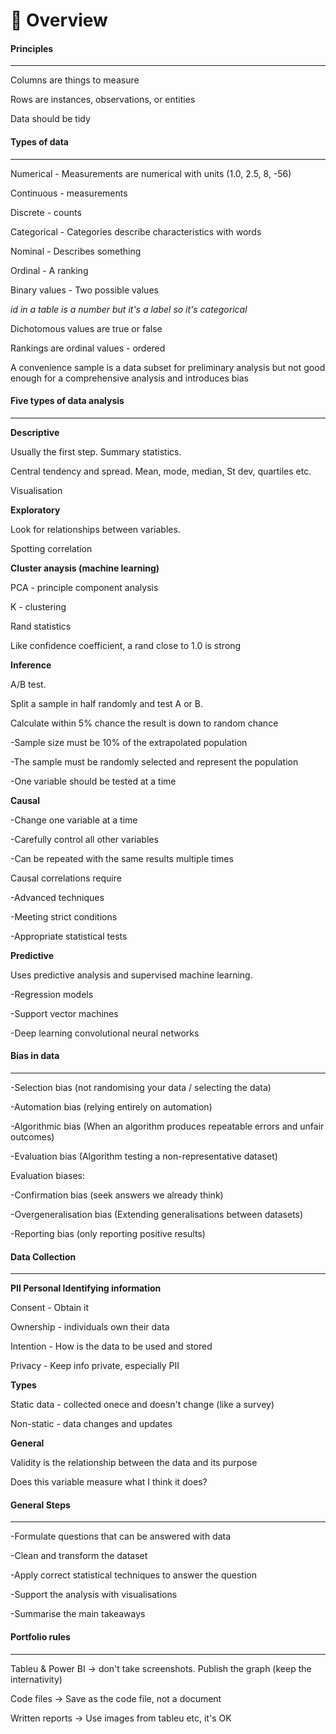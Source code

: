 # 🧬 Overview

#### Principles

***

Columns are things to measure

Rows are instances, observations, or entities

Data should be tidy

#### Types of data

***

Numerical - Measurements are numerical with units (1.0, 2.5, 8, -56)

Continuous - measurements

Discrete - counts

Categorical - Categories describe characteristics with words

Nominal - Describes something

Ordinal - A ranking

Binary values - Two possible values

_id in a table is a number but it's a label so it's categorical_

Dichotomous values are true or false

Rankings are ordinal values - ordered

A convenience sample is a data subset for preliminary analysis but not good enough for a comprehensive analysis and introduces bias

#### Five types of data analysis

***

**Descriptive**

Usually the first step. Summary statistics.

Central tendency and spread. Mean, mode, median, St dev, quartiles etc.

Visualisation

**Exploratory**

Look for relationships between variables.

Spotting correlation

**Cluster anaysis (machine learning)**

PCA - principle component analysis

K - clustering

Rand statistics

Like confidence coefficient, a rand close to 1.0 is strong

**Inference**

A/B test.

Split a sample in half randomly and test A or B.

Calculate within 5% chance the result is down to random chance

\-Sample size must be 10% of the extrapolated population

\-The sample must be randomly selected and represent the population

\-One variable should be tested at a time

**Causal**

\-Change one variable at a time

\-Carefully control all other variables

\-Can be repeated with the same results multiple times

Causal correlations require

\-Advanced techniques

\-Meeting strict conditions

\-Appropriate statistical tests

**Predictive**

Uses predictive analysis and supervised machine learning.

\-Regression models

\-Support vector machines

\-Deep learning convolutional neural networks

#### Bias in data

***

\-Selection bias (not randomising your data / selecting the data)

\-Automation bias (relying entirely on automation)

\-Algorithmic bias (When an algorithm produces repeatable errors and unfair outcomes)

\-Evaluation bias (Algorithm testing a non-representative dataset)

Evaluation biases:

\-Confirmation bias (seek answers we already think)

\-Overgeneralisation bias (Extending generalisations between datasets)

\-Reporting bias (only reporting positive results)

#### Data Collection

***

**PII Personal Identifying information**

Consent - Obtain it

Ownership - individuals own their data

Intention - How is the data to be used and stored

Privacy - Keep info private, especially PII

**Types**

Static data - collected onece and doesn't change (like a survey)

Non-static - data changes and updates

**General**

Validity is the relationship between the data and its purpose

Does this variable measure what I think it does?

#### General Steps

***

\-Formulate questions that can be answered with data

\-Clean and transform the dataset

\-Apply correct statistical techniques to answer the question

\-Support the analysis with visualisations

\-Summarise the main takeaways

#### Portfolio rules

***

Tableu & Power BI -> don't take screenshots. Publish the graph (keep the internativity)

Code files -> Save as the code file, not a document

Written reports -> Use images from tableu etc, it's OK
